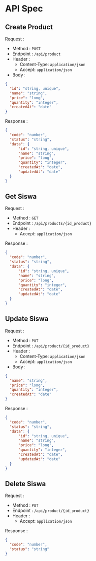 # API Spec

## Create Product

Request :
- Method : `POST`
- Endpoint : `/api/product`
- Header :
    - Content-Type: `application/json`
    - Accept: `application/json`
- Body :

```json
{
  "id": "string, unique",
  "name": "string",
  "price": "long",
  "quantity": "integer",
  "createdAt": "date"
}
```

Response :

```json
{
  "code": "number",
  "status": "string",
  "data": {
      "id": "string, unique",
      "name": "string",
      "price": "long",
      "quantity": "integer",
      "createdAt": "date",
      "updatedAt": "date"
  }
}
```

## Get Siswa

Request :
- Method : `GET`
- Endpoint : `/api/products/{id_product}`
- Header :
    - Accept: `application/json`

Response :

```json
{
  "code": "number",
  "status": "string",
  "data": {
      "id": "string, unique",
      "name": "string",
      "price": "long",
      "quantity": "integer",
      "createdAt": "date",
      "updatedAt": "date"
  }
}
```

## Update Siswa

Request :
- Method : `PUT`
- Endpoint : `/api/product/{id_product}`
- Header :
    - Content-Type: `application/json`
    - Accept: `application/json`
- Body :

```json
{
  "name": "string",
  "price": "long",
  "quantity": "integer",
  "createdAt": "date"
}
```

Response :

```json
{
  "code": "number",
  "status": "string",
  "data": {
      "id": "string, unique",
      "name": "string",
      "price": "long",
      "quantity": "integer",
      "createdAt": "date",
      "updatedAt": "date"
  }
}
```

## Delete Siswa

Request :
- Method : `PUT`
- Endpoint : `/api/product/{id_product}`
- Header :
    - Accept: `application/json`

Response :

```json
{
  "code": "number",
  "status": "string"
}
```